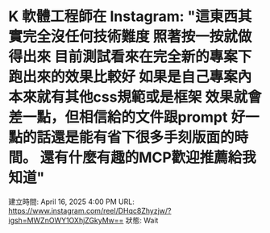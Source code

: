 # K 軟體工程師在 Instagram: "這東西其實完全沒任何技術難度 照著按一按就做得出來 目前測試看來在完全新的專案下跑出來的效果比較好 如果是自己專案內本來就有其他css規範或是框架 效果就會差一點，但相信給的文件跟prompt 好一點的話還是能有省下很多手刻版面的時間。 還有什麼有趣的MCP歡迎推薦給我知道"

建立時間: April 16, 2025 4:00 PM
URL: https://www.instagram.com/reel/DHqc8Zhyzjw/?igsh=MWZnOWY1OXhjZGkyMw==
狀態: Wait